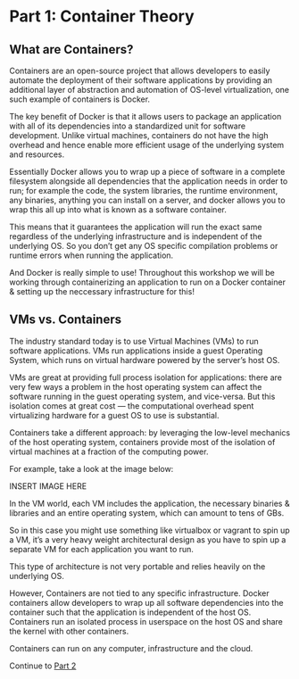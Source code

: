 # Part 1: Container Theory

## What are Containers?

Containers are an open-source project that allows developers to easily automate the deployment of their software applications 
by providing an additional layer of abstraction and automation of OS-level virtualization, one such example of containers 
is Docker.

The key benefit of Docker is that it allows users to package an application with all of its dependencies into a 
standardized unit for software development. Unlike virtual machines, containers do not have the high overhead and hence 
enable more efficient usage of the underlying system and resources.

Essentially Docker allows you to wrap up a piece of software in a complete filesystem alongside all dependencies that 
the application needs in order to run; for example the code, the system libraries, the runtime environment, any binaries, 
anything you can install on a server, and docker allows you to wrap this all up into what is known as a software container.

This means that it guarantees the application will run the exact same regardless of the underlying infrastructure and 
is independent of the underlying OS. So you don’t get any OS specific compilation problems or runtime errors when running 
the application.

And Docker is really simple to use! Throughout this workshop we will be working through containerizing an application to
run on a Docker container & setting up the neccessary infrastructure for this!

## VMs vs. Containers

The industry standard today is to use Virtual Machines (VMs) to run software applications. VMs run applications inside a 
guest Operating System, which runs on virtual hardware powered by the server’s host OS.

VMs are great at providing full process isolation for applications: there are very few ways a problem in the host operating 
system can affect the software running in the guest operating system, and vice-versa. But this isolation comes at great 
cost — the computational overhead spent virtualizing hardware for a guest OS to use is substantial.

Containers take a different approach: by leveraging the low-level mechanics of the host operating system, containers 
provide most of the isolation of virtual machines at a fraction of the computing power.

For example, take a look at the image below:

INSERT IMAGE HERE

In the VM world, each VM includes the application, the necessary binaries & libraries and an entire operating system, 
which can amount to tens of GBs.

So in this case you might use something like virtualbox or vagrant to spin up a VM, it’s a very heavy weight 
architectural design as you have to spin up a separate VM for each application you want to run.

This type of architecture is not very portable and relies heavily on the underlying OS.

However, Containers are not tied to any specific infrastructure. Docker containers allow developers to wrap up all software
dependencies into the container such that the application is independent of the host OS. Containers run an isolated process
in userspace on the host OS and share the kernel with other containers. 

Containers can run on any computer, infrastructure and the cloud.

Continue to [Part 2](Part2.md)

